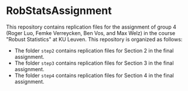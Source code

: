 # RobStatsAssignment

This repository contains replication files for the assignment of group 4 (Roger Luo, Femke Verreycken, Ben Vos, and Max Welz) in the course "Robust Statistics" at KU Leuven. This repository is organized as follows:

*  The folder `step2` contains replication files for Section 2 in the final assignment.
*  The folder `step3` contains replication files for Section 3 in the final assignment.
*  The folder `step4` contains replication files for Section 4 in the final assignment.
